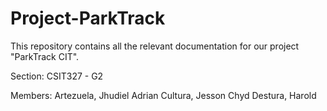 # Project-ParkTrack
This repository contains all the relevant documentation for our project "ParkTrack CIT".

Section: CSIT327 - G2

Members:
Artezuela, Jhudiel Adrian
Cultura, Jesson Chyd
Destura, Harold

